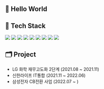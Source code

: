 ## 👋 Hello World


## 💪 Tech Stack 

<img src="https://img.shields.io/badge/Java-4479A1?style=flat-square&logo=Java&logoColor=white"/> <img src="https://img.shields.io/badge/JavaScript-F7DF1E?style=flat-square&logo=JavaScript&logoColor=white"/> 
<img src="https://img.shields.io/badge/Spring-6DB33F?style=flat-square&logo=Spring&logoColor=white"/>
<img src="https://img.shields.io/badge/React -61DAFB?style=flat-square&logo=React&logoColor=white"/>
<img src="https://img.shields.io/badge/Nexarco -gray?"/>
<img src="https://img.shields.io/badge/HTML5-E34F26?style=flat-square&logo=HTML5&logoColor=white"/>
<img src="https://img.shields.io/badge/CSS -1572B6?style=flat-square&logo=CSS3&logoColor=white"/>
<img src="https://img.shields.io/badge/Oracle -F80000?style=flat-square&logo=Oracle&logoColor=white"/>
<img src="https://img.shields.io/badge/MySQL -4479A1?style=flat-square&logo=Mysql&logoColor=white"/>
</br>

## 🗂 Project 
- LG 화학 재무고도화 2단계  (2021.08 ~ 2021.11)
- 신한라이프 IT통합  (2021.11 ~ 2022.06)
- 삼성전자 CB전환 사업 (2022.07 ~ )


